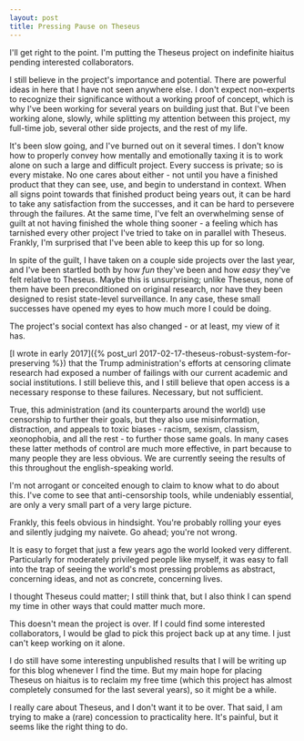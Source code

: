 ```yaml
---
layout: post
title: Pressing Pause on Theseus
---
```



I'll get right to the point. I'm putting the Theseus project on indefinite
hiaitus pending interested collaborators.

I still believe in the project's importance and potential. There are powerful
ideas in here that I have not seen anywhere else. I don't expect non-experts to
recognize their significance without a working proof of concept, which is why
I've been working for several years on building just that. But I've been working
alone, slowly, while splitting my attention between this project, my full-time
job, several other side projects, and the rest of my life.

It's been slow going, and I've burned out on it several times. I don't know how
to properly convey how mentally and emotionally taxing it is to work alone on
such a large and difficult project. Every success is private; so is every
mistake. No one cares about either - not until you have a finished product that
they can see, use, and begin to understand in context. When all signs point
towards that finished product being years out, it can be hard to take any
satisfaction from the successes, and it can be hard to persevere through the
failures. At the same time, I've felt an overwhelming sense of guilt at not
having finished the whole thing sooner - a feeling which has tarnished every
other project I've tried to take on in parallel with Theseus. Frankly, I'm
surprised that I've been able to keep this up for so long.

In spite of the guilt, I have taken on a couple side projects over the last
year, and I've been startled both by how _fun_ they've been and how _easy_
they've felt relative to Theseus. Maybe this is unsurprising; unlike Theseus,
none of them have been preconditioned on original research, nor have they been
designed to resist state-level surveillance. In any case, these small successes
have opened my eyes to how much more I could be doing.

The project's social context has also changed - or at least, my view of it has.

[I wrote in early 2017]({% post_url 2017-02-17-theseus-robust-system-for-preserving %})
that the Trump administration's efforts at censoring climate research had
exposed a number of failings with our current academic and social institutions.
I still believe this, and I still believe that open access is a necessary
response to these failures. Necessary, but not sufficient.

True, this administration (and its counterparts around the world) use censorship
to further their goals, but they also use misinformation, distraction, and
appeals to toxic biases - racism, sexism, classism, xeonophobia, and all the
rest - to further those same goals. In many cases these latter methods of
control are much more effective, in part because to many people they are less
obvious. We are currently seeing the results of this throughout the
english-speaking world.

I'm not arrogant or conceited enough to claim to know what to do about this.
I've come to see that anti-censorship tools, while undeniably essential, are
only a very small part of a very large picture.

Frankly, this feels obvious in hindsight. You're probably rolling your eyes and
silently judging my naivete. Go ahead; you're not wrong.

It is easy to forget that just a few years ago the world looked very different.
Particularly for moderately privileged people like myself, it was easy to fall
into the trap of seeing the world's most pressing problems as abstract,
concerning ideas, and not as concrete, concerning lives.

I thought Theseus could matter; I still think that, but I also think I can spend
my time in other ways that could matter much more.

This doesn't mean the project is over. If I could find some interested
collaborators, I would be glad to pick this project back up at any time. I just
can't keep working on it alone.

I do still have some interesting unpublished results that I will be writing up
for this blog whenever I find the time. But my main hope for placing Theseus on
hiaitus is to reclaim my free time (which this project has almost completely
consumed for the last several years), so it might be a while.

I really care about Theseus, and I don't want it to be over. That said, I am
trying to make a (rare) concession to practicality here. It's painful, but it
seems like the right thing to do.
